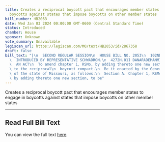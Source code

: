 ```yaml
---
title: Creates a reciprocal boycott pact that encourages member states to engage in
  boycotts against states that impose boycotts on other member states
bill_number: HB2053
date: Wed Jan 03 2024 00:00:00 GMT-0600 (Central Standard Time)
status: Introduced
chamber: House
sponsor: Unknown
vote_summary: Unavailable
legiscan_url: https://legiscan.com/MO/text/HB2053/id/2867358
draft: false
bill_text: "|\n  SECOND REGULAR SESSION\n  HOUSE BILL NO. 2053\n  102ND GENERAL ASSEMBLY\n\
  \  INTRODUCED BY REPRESENTATIVE SCHWADRON.\n  4272H.01I DANARADEMANMILLER,ChiefClerk\n\
  \  AN ACT\n  To amend chapter 1, RSMo, by adding thereto one new section relating\
  \ to the reciprocal\n  boycott compact.\n  Be it enacted by the General Assembly\
  \ of the state of Missouri, as follows:\n  Section A. Chapter 1, RSMo, is amended\
  \ by adding thereto one new section, to be"
---
```

Creates a reciprocal boycott pact that encourages member states to engage in boycotts against states that impose boycotts on other member states

---

## Read Full Bill Text

You can view the full text [here](https://legiscan.com/MO/text/HB2053/id/2867358).
